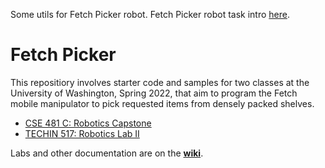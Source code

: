 Some utils for Fetch Picker robot. Fetch Picker robot task intro [here](https://github.com/Tongyuang/fetch-picker).

# Fetch Picker

This repositiory involves starter code and samples for two classes at the University of Washington, Spring 2022, that aim to program the Fetch mobile manipulator to pick requested items from densely packed shelves.

* [CSE 481 C: Robotics Capstone](https://sites.google.com/cs.washington.edu/cse481csp22/home)
* [TECHIN 517: Robotics Lab II](https://sites.google.com/cs.washington.edu/techin517sp22/home)

Labs and other documentation are on the **[wiki](https://github.com/robotic-picker-sp22/fetch-picker/wiki)**.
